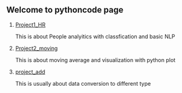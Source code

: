 ## Welcome to pythoncode page

1. [Project1_HR](https://github.com/tododata101/tododata101.github.io/tree/master/pythoncode/Project1_HR) 

   This is about People analyitics with classfication and basic NLP
   
  
2. [Project2_moving](https://github.com/tododata101/tododata101.github.io/blob/master/pythoncode/Project2_moving)
    
   This is about moving average and visualization with python plot
   
    
3. [project_add](https://github.com/tododata101/tododata101.github.io/blob/master/pythoncode/project_add)

   This is usually about data conversion to different type 
